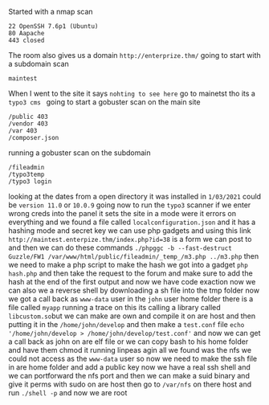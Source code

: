 Started with a nmap scan
```
22 OpenSSH 7.6p1 (Ubuntu)
80 Aapache 
443 closed
```
The room also gives us a domain `http://enterprize.thm/` going to start with a subdomain scan 
```
maintest
```
When I went to the site it says `nohting to see here` go to mainetst tho its a `typo3 cms ` going to start a gobuster scan on the main site 
```
/public 403
/vendor 403
/var 403
/composer.json
```
running a gobuster scan on the subdomain 
```
/fileadmin
/typo3temp
/typo3 login
```
looking at the dates from a open directory it was installed in `1/03/2021` could be `version 11.0` or `10.0.9` going now to run the `typo3` scanner if we enter wrong creds into the panel it sets the site in a mode were it errors on everything and we found a file called `localconfiguration.json` and it has a hashing mode and secret key we can use php gadgets and using this link 
`http://maintest.enterpize.thm/index.php?id=38` is a form we can post to and then we can do these commands
`./phpggc -b --fast-destruct Guzzle/FW1 /var/www/html/public/fileadmin/_temp_/m3.php ../m3.php`
then we need to make a php script to make the hash we got into a gadget
`php hash.php` and then take the request to the forum and make sure to add the hash at the end of the first output and now we have code exaction now we can also we a reverse shell by downloading a sh file into the tmp folder now we got a call back as `www-data` user  in the `john` user home folder there is a file called `myapp` running a trace on this its calling a library called `libcustom.so`but we can make are own and compile it on are host and then putting it in the `/home/john/develop` and then make a `test.conf` file
`echo '/home/john/develop > /home/john/develop/test.conf'`
and now we can get a call back as john on are elf file or we can copy bash to his home folder and have them chmod it running linpeas agin all we found was the nfs we could not access as the `www-data` user so now we need to make the ssh file in are home folder and add a public key now we have a real ssh shell and we can portforward the nfs port and then we can make a suid binary and give it perms with sudo on are host then go to `/var/nfs` on there host and run `./shell -p` and now we are root